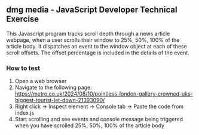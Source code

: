 ## dmg media - JavaScript Developer Technical Exercise

This Javascript program tracks scroll depth through a news article webpage, when a user scrolls their window to 25%, 50%, 100% of the article body. It dispatches an event to the window object at each of these scroll offsets. The offset percentage is included in the details of the event.

### How to test

1. Open a web browser
2. Navigate to the following page: https://metro.co.uk/2024/08/10/pointless-london-gallery-crowned-uks-biggest-tourist-let-down-21393090/
3. Right click -> Inspect element -> Console tab -> Paste the code from index.js
4. Start scrolling and see events and console message being triggered when you have scrolled 25%, 50%, 100% of the article body
